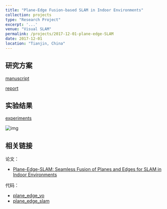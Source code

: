 ```yaml
---
title: "Plane-Edge Fusion-based SLAM in Indoor Environments"
collection: projects
type: "Research Project"
excerpt: '...'
venue: "Visual SLAM"
permalink: /projects/2017-12-01-plane-edge-SLAM
date: 2017-12-01
location: "Tianjin, China"
---
```


<!--基于平面-边缘特征融合的移动机器人室内环境SLAM方法-->

## 研究方案

<a href="http://sunqinxuan.github.io/files/projects-2017-12-01-plane-edge-slam-methodology.pdf">manuscript</a>

<a href="http://sunqinxuan.github.io/files/projects-2017-12-01-plane-edge-slam-proposal.pdf">report</a>


## 实验结果

<a href="http://sunqinxuan.github.io/files/projects-2017-12-01-plane-edge-slam-expr.pdf">experiments</a>

![img](https://sunqinxuan.github.io/images/projects-2017-12-01-img1.png)


## 相关链接

论文：
- [Plane-Edge-SLAM: Seamless Fusion of Planes and Edges for SLAM in Indoor Environments](https://sunqinxuan.github.io/publication/TASE2020)

代码：
- [plane_edge_vo](https://github.com/sunqinxuan/plane_edge_vo)
- [plane_edge_slam](https://github.com/sunqinxuan/plane_edge_slam)